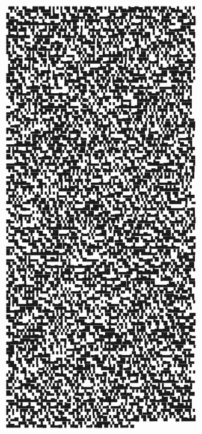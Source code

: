 ▝▛▞▃▜▅▟▉▜▙▟▐▝▐▝█▝▊▟▟▛▇▞▜▝▐▃▙▜▅▟▇▛▇▟▜▞▛▟▛▞▆▟▄▝▟▝▊▃▝▜▞▜▃▞▃▜▜▟▇▝▊▝▇▟▃▛▇▞▛▃▃▟▜▃▟▛▐▞▅▟▟▟▃▝▐▟▛▃▚▟▉▞▄▟█▜▅▟▆▟▅▃▙▃▆▃▞▛▇▜▛▝▐▜▛▜▚▝▉▜▞▟▝▞▄▃▟▝▟▞▛▟▜▜▃▝▜▃▟▟▜▟▊▟▆▝▟▝▃▟▐▟▛▟▟▝▟▛▐▝▚▟▃▞▅▟▄▜▄▞▛▃▞▟▞▝▜▝▄▜▚▃▄▟▉▜▃▟▅▟▄▟▄▝▟▟▄▟▟▝▊▟▟▃▛▟▄▝▟▞▙▃▚▟▆▜▛▝▜▜▜▟▉▝▃▞▝▜▜▞▆▝▝▜▙▝▉▝▚▃▝▟▛▟▊▃▅▃▝▛▐▝▜▟▆▟▐▞▃▟▞▞▟▝▚▝█▝▐▝▄▞▆▟▟▞▜▟▊▜▄▛▐▝▜▞▆▟▊▟▆▃▛▟▛▟▝▃▛▞▄▝▇▝▊▞▞▝▜▝▄▃▅▜▚▃▛▟▛▞▚▜▜▝▄▝▄▜▜▞▚▃▝▟▐▝▇▟▐▃▟▃▛▃▃▝▛▞▅▟▝▃▙▟▟▟▉▟▐▞▝▟▊▞▝▟▝▟▚▃▟▞▃▝▅▝▆▛▇▝▜▜▙▝▇▝█▟▚▃▄▞▃▞▟▟▟▟▛▃▟▟▛▟▐▝▛▝█▜▚▃▟▝▝▞▝▟▆▃▆▟▐▟▟▜▟▟▐▃▝▝▐▝▚▃▞▟▇▟▐▞▝▃▃▟▅▜▄▝▆▟▞▃▜▃▚▟▝▝▟▃▟▟▅▜▚▟▚▟▇▝▆▝▝▃▜▟▛▛▐▃▅▞▅▞▜▝▇▟▊▜▃▜▛▃▚▜▞▜▙▟▃▞▝▟▄▟█▝█▛▇▛▇▝█▟▅▝▊▝▃▜▝▃▛▝▊▝▐▟▅▟▛▜▄▝▟▞▛▟▐▟▇▞▙▟▇▜▜▝▚▟▟▃▝▟▇▟▃▜▞▃▚▟█▝▄▟▅▞▆▟▃▜▃▝▚▞▅▛▇▝▆▝▇▟▚▝▇▟▅▞▅▃▆▃▙▞▞▃▃▃▆▞▟▞▅▞▆▜▟▃▅▜▜▃▜▟▃▃▄▃▞▝▃▜▛▝▇▞▝▞▝▜▜▞▜▝▚▟▇▞▅▃▅▜▚▃▜▟▟▝▐▝▉▝▐▞▅▞▟▜▄▞▛▃▜▃▜▟▛▞▅▞▝▞▆▜▛▝▜▜▃▃▝▜▟▟▟▜▙▜▞▞▝▞▟▃▙▃▝▝▇▛▐▝▊▜▄▟▇▃▆▟▜▃▃▝▆▞▞▝▛▃▝▝▃▟▅▟▃▟▛▟▚▜▚▞▟▜▛▟▝▜▜▃▅▜▚▝▞▃▙▜▟▜▚▛▐▜▄▞▆▝▇▜▙▞▃▝▟▟▞▞▆▞▃▟▇▜▝▞▞▜▜▝▚▝▉▃▚▛▐▜▄▜▅▃▙▝▄▃▆▝█▝▊▝▇▜▞▃▚▜▃▜▚▝▜▃▄▟▞▟█▝▞▛▐▞▛▃▚▜▝▟▚▃▝▃▄▞▚▛▐▝▝▝▟▝▇▟▛▟▞▞▅▝▛▝▉▟▄▟▚▝▊▝▛▝▞▝▟▝▉▝▞▟▉▞▙▟▛▟█▛▇▟▞▝▝▃▆▞▄▟▟▜▜▟▚▟▆▞▃▝▞▞▚▛▐▃▚▟█▜▚▜▟▛▐▃▄▝▞▞▆▜▃▞▟▝▄▞▃▜▝▟▐▛▇▜▞▟▆▛▇▟▃▟▚▃▝▟▇▝█▞▄▃▃▝█▟▄▝▉▟▉▃▛▟█▜▝▃▃▟▞▃▃▟▇▟▇▟▛▞▝▟▟▜▅▃▜▞▙▟▊▟▜▞▛▞▛▞▛▝▛▃▃▜▟▝█▟▞▟▅▃▞▝▆▃▜▟▐▟▄▃▙▞▛▜▃▞▜▟▉▞▄▞▛▟▊▞▛▃▅▞▟▛▇▞▟▞▆▜▃▜▄▞▟▟▟▝▄▝▇▃▛▛▇▞▄▝█▃▜▞▃▟▅▞▙▞▃▞▆▝▇▝▜▝▉▟▚▝▝▃▄▜▄▝▃▃▆▜▝▟▞▝▉▝▇▞▜▞▅▃▃▟▅▟▞▝▊▟▚▟▟▞▄▛▇▜▛▝▝▟▃▃▚▟▅▝▄▝▃▝▉▝▞▝▅▟▆▃▄▟▊▟▄▞▝▜▜▜▃▝▜▞▙▟▞▃▚▃▛▝▄▟▜▜▚▟▐▞▅▞▅▟▞▞▞▟▇▜▛▞▚▃▅▟▛▟▅▃▞▛▐▝▊▃▆▝▊▜▚▜▛▝▐▃▝▝█▜▜▞▝▞▝▛▐▟▅▝▝▃▄▝▚▝▚▟▞▟█▞▞▟▐▟▐▝▉▞▛▟▅▜▟▟▅▃▝▝█▃▝▃▙▜▝▜▚▜▜▝▛▃▃▟▃▟▐▃▙▝▞▜▟▛▇▝▃▜▃▃▅▃▙▜▝▞▟▃▛▝▇▜▛▝▜▝▐▝▝▟▟▟▇▜▃▜▅▛▇▝▞▞▚▝▜▟▞▟▜▝▝▟▐▛▇▟▟▟▅▝▟▝▚▟▞▃▚▝▝▟▞▝▞▝▐▃▃▜▃▛▐▃▛▝▐▜▃▟▆▜▛▃▃▞▄▜▜▞▃▟▚▝█▝▉▝▚▟▄▟▞▞▞▃▆▜▛▟▊▞▜▞▆▞▄▞▅▃▚▟▆▟▚▝▅▝▆▃▞▜▃▜▝▞▅▜▄▞▄▜▅▟▛▜▝▃▃▝▛▜▄▃▝▝▊▟▊▞▙▜▝▞▟▃▃▟▊▟█▜▚▝▐▟▄▜▃▜▅▞▟▃▙▞▟▞▆▃▃▃▞▃▄▝▆▞▄▃▃▞▝▝▊▜▄▜▃▝█▃▜▞▜▟▉▃▆▜▛▃▄▟▞▃▞▞▃▞▅▃▟▝▃▝█▝▃▝▊▟▅▃▚▜▝▟▝▝▟▝▇▃▜▞▞▟▊▜▞▟▐▞▜▞▙▛▇▜▝▃▆▟▚▟▟▃▄▜▄▞▚▃▙▟▚▝▟▞▅▃▞▃▄▃▙▞▛▟▄▟▉▟▟▟▄▝▟▝▞▟▇▛▐▞▆▃▛▝▊▟▉▞▛▟▄▝▟▃▜▝▝▞▟▜▚▃▛▜▙▞▛▝▇▃▝▟▉▃▃▞▆▞▚▃▞▞▃▟▊▝▐▜▙▜▛▟▟▃▅▃▝▜▜▟▊▞▜▟▛▝▚▟▄▝▅▟▐▃▆▝▆▞▜▞▞▝▛▛▐▃▝▝▃▃▞▟▊▃▙▝▆▛▇▝▅▃▙▜▅▜▛▜▅▞▟▟▛▃▃▜▄▃▝▜▙▝▊▃▛▟▉▛▇▞▜▝▛▟▆▟▄▜▚▃▜▜▙▃▟▃▃▟▚▃▙▟▅▃▙▃▝▝▄▟▉▞▃▝▅▃▙▟▟▟▆▟▆▃▟▜▞▝▊▝█▞▝▃▅▜▟▟▛▟▝▟█▜▙▟▃▞▛▟▊▝▐▞▄▃▙▃▃▝▇▟▐▃▃▝▜▃▆▟▐▃▚▝▚▝▅▃▃▃▝▃▝▝▚▟▄▜▝▝▅▃▄▞▆▝▞▝▃▝█▜▙▟▜▞▚▞▞▟▅▝▅▜▄▃▄▃▛▟▄▃▅▃▄▟▚▟▜▟▜▝▃▜▙▝▇▃▞▜▅▃▟▜▛▞▙▟▚▟▊▞▟▝▛▜▝▞▆▟▚▃▚▟▐▟█▞▃▃▟▜▃▜▄▟█▝▉▃▃▟▛▜▅▟▆▟▇▝▛▝▟▜▃▜▛▝▞▜▄▝█▝▅▜▜▜▛▝▟▞▙▟▄▜▃▟▟▞▛▜▅▃▄▟▞▝▛▃▟▟▆▟▃▝▐▟▆▞▝▝▅▜▃▟▛▃▄▟▃▃▜▜▞▝▉▟▚▝▝▝▄▃▜▟▟▞▚▟▄▞▃▟▉▛▐▞▛▝▉▜▃▃▃▟▇▞▟▞▝▜▟▝▊▛▐▟▟▜▜▃▛▝▚▝▞▞▃▃▞▃▞▝▄▟▟▃▜▜▚▞▜▝▆▞▝▟▚▞▅▜▃▞▟▜▅▜▙▜▄▝▟▟▟▝▄▃▝▞▛▞▜▝▞▝▊▝▄▟▄▞▝▜▞▝▚▃▄▝▊▞▜▟▚▛▐▝█▛▇▟▆▟▜▟▐▜▃▃▙▟▉▃▝▜▚▃▟▝▜▞▟▟▜▃▝▃▝▝▅▃▃▜▃▝█▟█▜▅▝▜▝▉▟▛▝▐▝▅▝█▃▄▟▉▜▛▝▉▟▅▃▜▜▜▃▙▃▜▝▉▟▝▞▜▟▜▞▅▝▟▟▅▜▞▝▞▝▆▝▅▟▇▃▞▝▆▃▛▟▝▝▐▃▅▞▙▟▞▟▚▃▛▞▃▃▚▝▅▞▝▜▄▟▚▜▚▜▞▟▝▟▟▞▅▝▇▞▙▟▄▟▛▝▜▟▅▃▞▃▚▟▄▞▛▞▟▝▄▃▜▜▙▃▟▃▃▝▟▃▞▃▚▝▅▟▅▞▆▝▇▝▆▝▊▟▄▞▚▟▜▝▚▃▞▟▟▟█▃▝▃▛▞▞▞▃▞▃▟▊▝█▜▙▟▅▝▞▝▄▟▐▟▊▝▃▟▄▟▊▜▚▜▛▜▙▜▜▟▞▟▟▟▅▟▞▝▜▞▝▝▆▛▐▟▊▝▜▝▅▟█▛▇▟▜▝▜▞▞▞▆▜▚▟█▟▇▝▟▜▚▃▄▟▅▟▛▛▇▜▄▜▝▃▜▞▜▝█▃▞▝▃▃▛▜▚▟▄▟▉▟▆▞▛▛▐▞▛▜▅▝▞▟▆▟▊▜▅▟█▝▆▟▐▟▉▝▅▝▊▝▐▝▃▃▙▟▜▝▊▟▝▟▟▟▛▟▜▝▜▝▆▝▃▟▝▃▆▜▃▜▛▃▃▝▜▛▐▝▃▛▐▃▆▟▅▝▝▝▝▃▟▝▚▟▉▃▄▝▄▞▄▝▄▃▃▞▙▟▞▞▙▜▙▃▃▞▄▃▜▟▅▟▄▝▉▝▇▛▐▝▇▟▃▟▜▝▆▝▐▜▜▃▝▜▙▛▐▝▚▟▊▟▐▟▞▜▜▝▚▝▄▃▝▛▇▟▐▃▝▜▙▝▄▝▝▝▃▞▞▟▆▜▜▞▜▟▇▟▉▜▝▜▅▟▟▝▉▃▟▝▐▞▛▞▆▝▝▃▛▝▝▜▜▝▞▟▝▝▜▝▅▝▆▜▞▞▅▟▄▝▚▟▜▞▞▞▄▃▆▝▛▟▉▝█▟▅▜▄▜▅▞▟▜▜▃▚▟▚▝▝▟▛▞▄▝▇▟▛▝▄▞▛▃▅▝█▞▟▝▛▝▇▝▐▟▐▃▆▝▛▝▃▟▝▜▃▜▅▟▃▟▟▃▚▜▟▃▙▞▃▟▜▛▇▟▚▞▞▟▟▞▝▝▛▟▚▃▃▞▝▃▚▝▟▟▇▟▚▃▃▞▟▞▆▟▐▃▃▜▅▃▆▟▇▞▄▝▄▝▚▝▜▞▆▃▜▞▟▞▝▟▄▞▅▞▞▝█▞▛▟▚▟▄▞▝▝▜▞▟▝█▟▆▟▝▜▟▜▅▃▃▜▟▟▅▃▙▜▟▃▅▞▃▝▟▝▆▞▃▟▅▝▆▟█▟▞▝▜▝▚▜▅▜▚▟▃▟▇▝▇▟▐▃▙▞▛▜▟▃▟▃▝▜▄▜▃▟▜▟▇▝▐▟▜▝▊▞▞▃▞▃▃▞▞▝▛▜▃▝▅▜▞▝▊▜▙▟▇▟▟▛▐▝▐▜▚▜▅▜▝▞▅▝▆▞▚▟▜▞▝▛▐▜▞▃▛▝▐▞▛▟▚▝▉▃▙▞▚▞▛▜▄▜▛▞▜▝▞▃▅▝▊▃▛▝▄▞▙▝▇▟▆▃▝▟▟▞▟▝▞▛▇▝▞▜▃▜▃▟█▝▊▜▟▞▝▟▝▝▄▜▅▟▟▟▅▃▛▜▞▜▚▟▄▝▟▃▄▜▝▟▄▜▝▃▞▟█▜▛▞▅▜▃▞▄